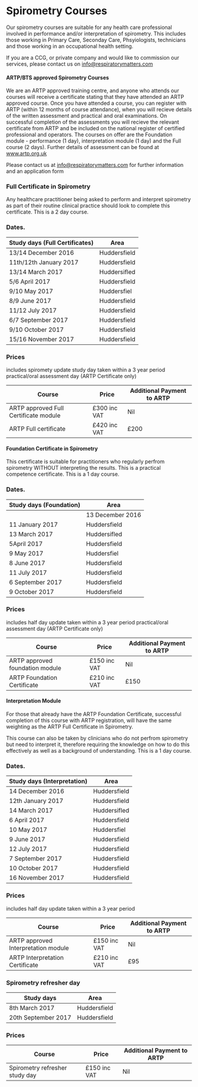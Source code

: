 # Spirometry Courses

Our spirometry courses are suitable for any health care professional involved in performance and/or interpretation of spirometry. This includes those working in Primary Care, Seconday Care, Phsyiologists, technicians and those working in an occupational health setting.

If you are a CCG, or private company and would like to commission our services, please contact us on info@respiratorymatters.com


#### ARTP/BTS approved Spirometry Courses

We are an ARTP approved training centre, and anyone who attends our courses will receive a certificate stating that they have attended an ARTP approved course. Once you have attended a course, you can register with ARTP (within 12 months of course attendance), when you will recieve details of the written assessment and practical and oral examinations. On successful completion of the assessments you will recieve the relevant certificate from ARTP and be included on the national register of certified professional and operators. The courses on offer are the  Foundation module - performance (1 day),  interpretation module (1 day) and the Full course (2 days). Further details of assessment can be found at www.artp.org.uk  

Please contact us at info@respiratorymatters.com for further information and an application form


### Full Certificate in Spirometry

Any healthcare practitioner being asked to perform and interpret spirometry as part of their routine clinical practice should look to complete this certificate. This is a 2 day course. 

### Dates. 

| Study days (Full Certificates) | Area         |  
|--------------------------------|--------------|
|13/14 December 2016             | Huddersfield | 
|11th/12th January 2017          | Huddersfield | 
|13/14 March 2017                | Huddersifled | 
|5/6 April 2017                  | Huddersfield | 
|9/10 May 2017                   | Huddersfiel  | 
|8/9 June 2017                   | Huddersfield | 
|11/12 July 2017                 | Huddersfield | 
|6/7 September 2017              | Huddersfield | 
|9/10 October 2017               | Huddersfield |             
|15/16 November 2017             | Huddersfield |           

### Prices 
includes spiromety update study day taken within a 3 year period
practical/oral assessment day (ARTP Certificate only)

| Course                                  | Price        | Additional Payment to ARTP|          
|-----------------------------------------|------------- |---------------------------|
| ARTP approved Full Certificate module   |£300 inc VAT  | Nil                       |
| ARTP Full certificate                   | £420 inc VAT | £200                |                                   
                                                            

#### Foundation Certificate in Spirometry

This certificate is suitable for practitioners who regularly perfrom spirometry WITHOUT interpreting the results. This is a practical competence certificate. This is a 1 day course.

### Dates. 

| Study days (Foundation)  | Area         | 
|--------------------------|--------------|
||13 December 2016         | Huddersfield | 
|11 January 2017         | Huddersfield | 
|13 March 2017             | Huddersifled | 
|5April 2017               | Huddersfield | 
|9 May 2017                | Huddersfiel  | 
|8 June 2017               | Huddersfield | 
|11 July 2017              | Huddersfield | 
|6 September 2017          | Huddersfield | 
|9 October 2017            | Huddersfield |             


### Prices
includes half day update taken within a 3 year period
practical/oral assessment day (ARTP Certificate only)

| Course                                  | Price          | Additional Payment to ARTP|          
|-----------------------------------------|----------------|---------------------------|
| ARTP approved foundation module         | £150 inc VAT   | Nil                       | 
| ARTP Foundation Certificate             | £210 inc VAT   | £150                      |


#### Interpretation Module

For those that already have the ARTP Foundation Certificate, successful completion of this course with ARTP registration, will have the same weighting as the ARTP Full Certificate in Spirometry.

This course can also be taken by clinicians who do not perfrom spirometry but need to interpret it, therefore requiring the knowledge on how to do this effectively as well as a background of understanding. This is a 1 day course.

### Dates. 

| Study days (Interpretation) | Area         | 
|-----------------------------|--------------|
|14 December 2016             | Huddersfield | 
|12th January 2017            | Huddersfield | 
|14 March 2017                | Huddersifled | 
|6 April 2017                 | Huddersfield | 
|10 May 2017                  | Huddersfiel  | 
|9 June 2017                  | Huddersfield | 
|12 July 2017                 | Huddersfield | 
|7 September 2017             | Huddersfield | 
|10 October 2017              | Huddersfield |             
|16 November 2017             | Huddersfield | 


### Prices
includes half day update taken within a 3 year period

| Course                                     | Price          | Additional Payment to ARTP|          
|--------------------------------------------|----------------|---------------------------|
| ARTP approved Interpretation module        | £150 inc VAT  | Nil                        | 
| ARTP Interpretation Certificate            | £210 inc VAT   | £95                       |


### Spirometry refresher day

| Study days                  | Area         | 
|-----------------------------|--------------|
| 8th March 2017              | Huddersfield | 
| 20th September 2017         | Huddersfield | 

### Prices

| Course                                     | Price          | Additional Payment to ARTP|          
|--------------------------------------------|----------------|---------------------------|
| Spirometry refresher  study day            | £150 inc VAT   | Nil                       | 






